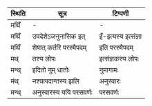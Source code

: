 | स्थिति | सूत्र | टिप्पणी |
| ----- | ------- | ------ |
| मथिँ | - | - |
| मथिँ | उपदेशेऽजनुनासिक इत् | इँ-इत्यस्य इत्संज्ञा |
| मथिँ | शेषात् कर्तरि परस्मैपदम् | इति परस्मैपदम् |
| मथ् | तस्य लोपः | इत्संज्ञकस्य लोपः |
| मन्थ् | इदितो नुम् धातोः | नुमागामः |
| मंथ् | नश्चापदान्तस्य झलि | अनुस्वारः |
| मन्थ् | अनुस्वारस्य ययि परसवर्णः | परसवर्णः |
